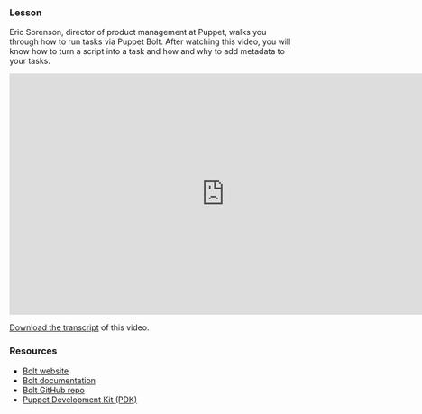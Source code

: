 
<i class="fa fa-graduation-cap"></i>

### Lesson

Eric Sorenson, director of product management at Puppet, walks you through how to run tasks via Puppet Bolt. After watching this video, you will know how to turn a script into a task and how and why to add metadata to your tasks. 


<iframe src="https://fast.wistia.net/embed/iframe/o4nlwajf0y?videoFoam=true" title="Wistia video player" allowtransparency="true" frameborder="0" scrolling="no" class="wistia_embed" name="wistia_embed" allowfullscreen="allowfullscreen" mozallowfullscreen="mozallowfullscreen" webkitallowfullscreen="webkitallowfullscreen" oallowfullscreen="oallowfullscreen" msallowfullscreen="msallowfullscreen" width="761" height="428" style="width: 761px; height: 428px;"></iframe>

[Download the transcript](https://puppet.box.com/shared/static/ao0k22gfdwuxkedlsa64ahoxu6eaekvh.pdf) of this video.

<i class="fa fa-pencil" aria-hidden="true"></i>

### Resources

* [Bolt website](https://puppet.com/products/puppet-bolt)
* [Bolt documentation](https://puppet.com/docs/bolt/0.x/bolt.html)
* [Bolt GitHub repo](https://github.com/puppetlabs/bolt)
* [Puppet Development Kit (PDK)](https://puppet.com/download-puppet-development-kit)



